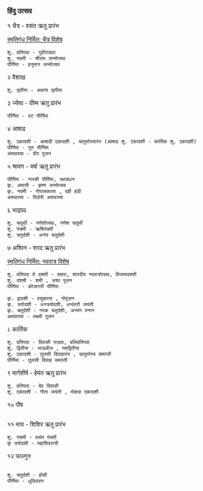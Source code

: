 
### हिंदु उत्सव

१ चैत्र - वसंत ऋतु प्रारंभ

[स्मृतिगंध निर्मित: चैत्र विशेष](https://www.youtube.com/watch?v=9YA6t4joyoA)
```
शु. प्रतिपदा - गुढीपाडवा
शु. नवमी - श्रीराम जन्मोत्सव
पौर्णिमा - हनुमान जन्मोत्सव
```

२ वैशाख
```
शु. तृतीया - अक्षय्य तृतीया
```

३ ज्येष्ठ - ग्रीष्म ऋतु प्रारंभ
```
पौर्णिमा - वट पौर्णिमा
```

४ आषाढ
```
शु. एकादशी - आषाढी एकादशी , चातुर्मास्यारंभ (आषाढ शु. एकादशी - कार्तिक शु. एकादशी)
पौर्णिमा - गुरु पौर्णिमा
अमावस्या - दीप पूजन
```

५ श्रावण - वर्षा ऋतु प्रारंभ
```
पौर्णिमा - नारळी पौर्णिमा, रक्षाबंधन
कृ. अष्टमी - कृष्ण जन्मोत्सव
कृ. नवमी - गोपाळकाला , दही हंडी
अमावस्या - पिठोरी अमावस्या
```

६ भाद्रपद
```
शु. चतुर्थी - गणेशोत्सव, गणेश चतुर्थी
शु. पंचमी - ऋषिपंचमी
शु. चतुर्दशी - अनंत चतुर्दशी
```

७ अश्विन - शरद ऋतु प्रारंभ

[स्मृतिगंध निर्मित: नवरात्र विशेष](https://www.youtube.com/watch?v=SOhBzdAtwp4)
```
शु. प्रतिपदा ते दशमी - दसरा, शारदीय नवरात्रोत्सव, विजयादशमी
शु. दशमी - शमी , अश्व पूजन
पौर्णिमा - कोजागरी पौर्णिमा

कृ. द्वादशी - वसुबारस , गोपूजन
कृ. त्रयोदशी - धनत्रयोदशी, धन्वंतरी जयंती
कृ. चतुर्दशी - नरक चतुर्दशी, अभ्यंग स्नान
अमावस्या - लक्ष्मी पूजन 
```

८ कार्तिक
```
शु. प्रतिपदा - दिवाळी पाडवा, बलिप्रतिपदा
शु. द्वितीया - भाऊबीज , यमद्वितीया
शु. एकादशी - तुलसी विवाहारंभ , चातुर्मास्य समाप्ती
पौर्णिमा - तुलसी विवाह समाप्ती
```

९ मार्गशीर्ष - हेमंत ऋतु प्रारंभ
```
शु. प्रतिपदा - देव दिवाळी
शु. एकादशी - गीता जयंती , मोक्षदा एकादशी
```


१० पौष
```
```


११ माघ - शिशिर ऋतु प्रारंभ
```
शु. पंचमी - वसंत पंचमी
कृ त्रयोदशी - महाशिवरात्री
```



१२ फाल्गुन
```

शु. चतुर्दशी - होळी
पौर्णिमा - धूलिवंदन

```
